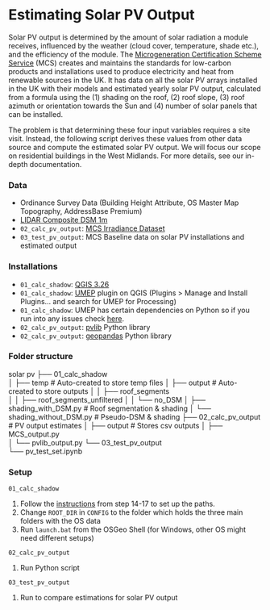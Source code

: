 # Estimating Solar PV Output
Solar PV output is determined by the amount of solar radiation a module receives, influenced by the weather (cloud cover, temperature, shade etc.), and the efficiency of the module. The [Microgeneration Certification Scheme Service](https://mcscertified.com/) (MCS) creates and maintains the standards for low-carbon products and installations used to produce electricity and heat from renewable sources in the UK. It has data on all the solar PV arrays installed in the UK with their models and estimated yearly solar PV output, calculated from a formula using the (1) shading on the roof, (2) roof slope, (3) roof azimuth or orientation towards the Sun and (4) number of solar panels that can be installed.

The problem is that determining these four input variables requires a site visit. Instead, the following script derives these values from other data source and compute the estimated solar PV output. We will focus our scope on residential buildings in the West Midlands. For more details, see our in-depth documentation.

### Data
- Ordinance Survey Data (Building Height Attribute, OS Master Map Topography, AddressBase Premium)
- [LIDAR Composite DSM 1m](https://environment.data.gov.uk/DefraDataDownload/?Mode=survey)
- `02_calc_pv_output`: [MCS Irradiance Dataset](https://www.google.com/url?sa=t&rct=j&q=&esrc=s&source=web&cd=&ved=2ahUKEwi2upKmosv5AhWTiFwKHRy2CSAQFnoECBIQAQ&url=https%3A%2F%2Fmcscertified.com%2Fwp-content%2Fuploads%2F2019%2F08%2FIrradiance-Datasets.xlsx&usg=AOvVaw27Q48eb99hbZqKVtBAbKzr)
- `03_test_pv_output`: MCS Baseline data on solar PV installations and estimated output

### Installations
- `01_calc_shadow`: [QGIS 3.26](https://www.qgis.org/en/site/forusers/download.html)
- `01_calc_shadow`: [UMEP](https://umep-docs.readthedocs.io/en/latest/) plugin on QGIS (Plugins > Manage and Install Plugins… and search for UMEP for Processing)
- `01_calc_shadow`: UMEP has certain dependencies on Python so if you run into any issues check [here](https://umep-docs.readthedocs.io/projects/tutorial/en/latest/Tutorials/PythonProcessing1.html?highlight=dependencies).
- `02_calc_pv_output`: [pvlib](https://pvlib-python.readthedocs.io/en/stable/user_guide/package_overview.html) Python library
- `02_calc_pv_output`: [geopandas](https://geopandas.org/en/stable/getting_started/install.html) Python library

### Folder structure
solar pv
├── 01_calc_shadow              
│   ├── temp	                  # Auto-created to store temp files
│   ├── output	                # Auto-created to store outputs
│   │   ├── roof_segments	    
│   │   ├── roof_segments_unfiltered
│   │   └── no_DSM
│   ├── shading_with_DSM.py	    # Roof segmentation & shading
│   └── shading_without_DSM.py	# Pseudo-DSM & shading
├── 02_calc_pv_output           # PV output estimates
│   ├── output                  # Stores csv outputs
│   ├── MCS_output.py	
│   └── pvlib_output.py
└── 03_test_pv_output					
    └── pv_test_set.ipynb      

### Setup
`01_calc_shadow`
1. Follow the [instructions](https://www.qgistutorials.com/en/docs/running_qgis_jobs.html) from step 14-17 to set up the paths.
2. Change `ROOT_DIR` in `CONFIG` to the folder which holds the three main folders with the OS data
3. Run `launch.bat` from the OSGeo Shell (for Windows, other OS might need different setups)

`02_calc_pv_output`
1. Run Python script

`03_test_pv_output`
1. Run to compare estimations for solar PV output
